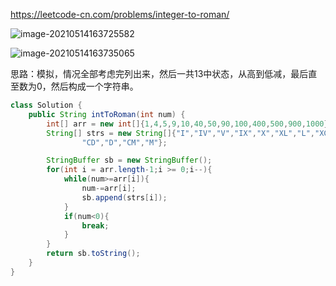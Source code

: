 https://leetcode-cn.com/problems/integer-to-roman/

![image-20210514163725582](D:/Program%20Files/typora/Notebook/source/image-20210514163725582.png)

![image-20210514163735065](D:/Program%20Files/typora/Notebook/source/image-20210514163735065.png)

思路：模拟，情况全部考虑完列出来，然后一共13中状态，从高到低减，最后直至数为0，然后构成一个字符串。

```java
class Solution {
    public String intToRoman(int num) {
        int[] arr = new int[]{1,4,5,9,10,40,50,90,100,400,500,900,1000};
        String[] strs = new String[]{"I","IV","V","IX","X","XL","L","XC","C",
                "CD","D","CM","M"};

        StringBuffer sb = new StringBuffer();
        for(int i = arr.length-1;i >= 0;i--){
            while(num>=arr[i]){
                num-=arr[i];
                sb.append(strs[i]);
            }
            if(num<0){
                break;
            }
        }
        return sb.toString();
    }
}
```

